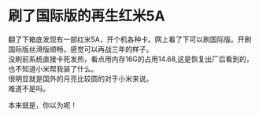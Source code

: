 # 刷了国际版的再生红米5A


翻了下箱底发现有一部红米5A，开个机各种卡。网上看了下可以刷国际版。开刷国际版丝滑版顺畅，感觉可以再战三年的样子。<br />
没刷前系统直接卡死发热，看点用内存16G的占用14.68,这是恢复出厂后看到的，也不知道小米帮我装了什么。<br />
很明显就是国外的月亮比较圆的对于小米来说。<br />
难道不是吗。

本来就是，你以为呢！<br />
<br />
<img src="static/image/smiley/default/lol.gif" smilieid="12" border="0" alt="" /><img src="static/image/smiley/default/lol.gif" smilieid="12" border="0" alt="" /><img src="static/image/smiley/default/lol.gif" smilieid="12" border="0" alt="" />

